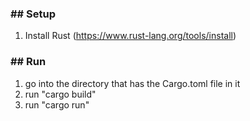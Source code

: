 ### ## Setup

1. Install Rust (https://www.rust-lang.org/tools/install)

### ## Run

1. go into the directory that has the Cargo.toml file in it
2. run "cargo build"
3. run "cargo run"